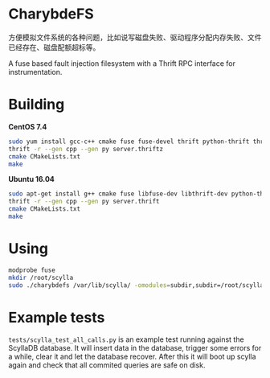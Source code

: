 
CharybdeFS
==========
方便模拟文件系统的各种问题，比如说写磁盘失败、驱动程序分配内存失败、文件已经存在、磁盘配额超标等。

A fuse based fault injection filesystem
with a Thrift RPC interface for instrumentation.

Building
========
**CentOS 7.4**

```sh
sudo yum install gcc-c++ cmake fuse fuse-devel thrift python-thrift thrift-devel
thrift -r --gen cpp --gen py server.thriftz
cmake CMakeLists.txt
make
```
**Ubuntu 16.04**

```sh
sudo apt-get install g++ cmake fuse libfuse-dev libthrift-dev python-thrift
thrift -r --gen cpp --gen py server.thrift
cmake CMakeLists.txt
make
```

Using
=====

```sh
modprobe fuse
mkdir /root/scylla
sudo ./charybdefs /var/lib/scylla/ -omodules=subdir,subdir=/root/scylla
```

Example tests
=============

`tests/scylla_test_all_calls.py` is an example test running against the
ScyllaDB database. It will insert data in the database, trigger some
errors for a while, clear it and let the database recover.
After this it will boot up scylla again and check that all commited
queries are safe on disk.
